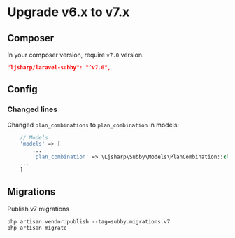 # Upgrade v6.x to v7.x

## Composer

In your composer version, require `v7.0` version.

```json
"ljsharp/laravel-subby": "^v7.0",
```

## Config

### Changed lines

Changed `plan_combinations` to `plan_combination` in models:

```php
    // Models
    'models' => [
        ...
        'plan_combination' => \Ljsharp\Subby\Models\PlanCombination::class,
    ...
    ]
```

## Migrations

Publish v7 migrations

```shell
php artisan vendor:publish --tag=subby.migrations.v7
php artisan migrate
```
